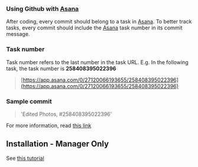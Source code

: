 ### Using Github with [Asana](https://asana.com)

After coding, every commit should belong to a task in [Asana](https://asana.com). To better track tasks, every commit should include the [Asana](https://asana.com) task number in its commit message.

### Task number

Task number refers to the last number in the task URL. E.g. In the following task, the task number is **258408395022396**

> [https://app.asana.com/0/27120066193655/258408395022396](https://app.asana.com/0/27120066193655/258408395022396)

### Sample commit

> 'Edited Photos, \#258408395022396'

For more information, read [this link](https://asana.com/apps/github)

## Installation - Manager Only

See [this tutorial](https://web.archive.org/web/20150217044331/https://asana.com/apps/github)
